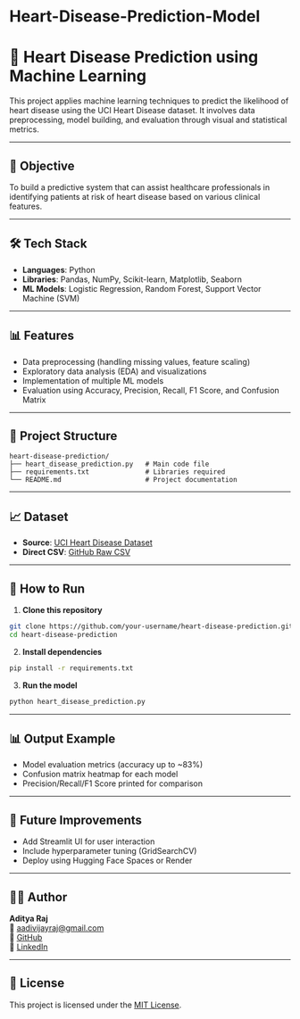 # Heart-Disease-Prediction-Model
# 💓 Heart Disease Prediction using Machine Learning

This project applies machine learning techniques to predict the likelihood of heart disease using the UCI Heart Disease dataset. It involves data preprocessing, model building, and evaluation through visual and statistical metrics.

---

## 📌 Objective
To build a predictive system that can assist healthcare professionals in identifying patients at risk of heart disease based on various clinical features.

---

## 🛠 Tech Stack
- **Languages**: Python
- **Libraries**: Pandas, NumPy, Scikit-learn, Matplotlib, Seaborn
- **ML Models**: Logistic Regression, Random Forest, Support Vector Machine (SVM)

---

## 📊 Features
- Data preprocessing (handling missing values, feature scaling)
- Exploratory data analysis (EDA) and visualizations
- Implementation of multiple ML models
- Evaluation using Accuracy, Precision, Recall, F1 Score, and Confusion Matrix

---

## 📁 Project Structure
```
heart-disease-prediction/
├── heart_disease_prediction.py   # Main code file
├── requirements.txt              # Libraries required
└── README.md                     # Project documentation
```

---

## 📈 Dataset
- **Source**: [UCI Heart Disease Dataset](https://www.kaggle.com/ronitf/heart-disease-uci)
- **Direct CSV**: [GitHub Raw CSV](https://raw.githubusercontent.com/aman1108/UCI-Heart-Disease-Dataset/master/heart.csv)

---

## 🚀 How to Run
1. **Clone this repository**
```bash
git clone https://github.com/your-username/heart-disease-prediction.git
cd heart-disease-prediction
```
2. **Install dependencies**
```bash
pip install -r requirements.txt
```
3. **Run the model**
```bash
python heart_disease_prediction.py
```

---

## 📊 Output Example
- Model evaluation metrics (accuracy up to ~83%)
- Confusion matrix heatmap for each model
- Precision/Recall/F1 Score printed for comparison

---

## 🧠 Future Improvements
- Add Streamlit UI for user interaction
- Include hyperparameter tuning (GridSearchCV)
- Deploy using Hugging Face Spaces or Render

---

## 👨‍💻 Author
**Aditya Raj**  
📧 [aadivijayraj@gmail.com](mailto:aadivijayraj@gmail.com)  
🐙 [GitHub](https://github.com/Aditya270803)  
🔗 [LinkedIn](https://www.linkedin.com/in/aditya-raj-0a402b286/)

---

## 📃 License
This project is licensed under the [MIT License](LICENSE).
